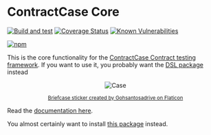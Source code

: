 # ContractCase Core

[![Build and test](https://github.com/case-contract-testing/contract-case/actions/workflows/build-and-test.yml/badge.svg?branch=main)](https://github.com/case-contract-testing/contract-case/actions/workflows/build-and-test.yml)
[![Coverage Status](https://coveralls.io/repos/github/case-contract-testing/contract-case/badge.svg?branch=main)](https://coveralls.io/github/case-contract-testing/contract-case?branch=main)
[![Known Vulnerabilities](https://snyk.io/test/github/case-contract-testing/contract-case/badge.svg?targetFile=packages/case-core/package.json)](https://snyk.io/test/github/case-contract-testing/contract-case?targetFile=packages/case-core/package.json)

[![npm](https://img.shields.io/npm/v/@contract-case/case-core.svg)](https://www.npmjs.com/package/@contract-case/case-core)

This is the core functionality for the [ContractCase Contract testing framework](https://case.contract-testing.io). If you want to use it, you probably want the [DSL package](https://www.npmjs.com/package/@contract-case/contract-case-jest) instead

<span align="center">

![Case](https://github.com/case-contract-testing/contract-case/raw/main/docs/suitcase.png)

<sub>[Briefcase sticker created by Gohsantosadrive on Flaticon](https://www.flaticon.com/free-stickers/law)</sub>

</span>

Read the [documentation here](https://case.contract-testing.io/docs/intro/).

You almost certainly want to install [this package](https://www.npmjs.com/package/@contract-case/contract-case-jest) instead.
